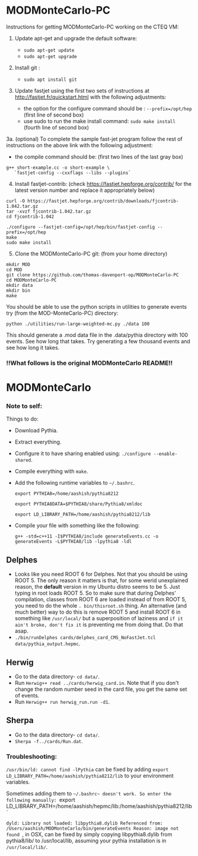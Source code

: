 # MODMonteCarlo-PC

Instructions for getting MODMonteCarlo-PC working on the CTEQ VM:

1. Update apt-get and upgrade the default software:
   - `sudo apt-get update`
   - `sudo apt-get upgrade`	

2. Install git :
   - `sudo apt install git`

3. Update fastjet using the first two sets of instructions at http://fastjet.fr/quickstart.html with the following adjustments:
   - the option for the configure command should be : `--prefix=/opt/hep` (first line of second box) 
   - use sudo to run the make install command: `sudo make install` (fourth line of second box)
   
3a. (optional) To complete the sample fast-jet program follow the rest of instructions on the above link with the following adjustment:
   - the compile command should be: (first two lines of the last gray box)
   ```
   g++ short-example.cc -o short-example \
      `fastjet-config --cxxflags --libs --plugins`
   ```
   
4. Install fastjet-contrib: 
    (check https://fastjet.hepforge.org/contrib/ for the latest version number and replace it appropriately below)
```
curl -O https://fastjet.hepforge.org/contrib/downloads/fjcontrib-1.042.tar.gz
tar -xvzf fjcontrib-1.042.tar.gz
cd fjcontrib-1.042

./configure --fastjet-config=/opt/hep/bin/fastjet-config --prefix=/opt/hep
make
sudo make install
```

5. Clone the MODMonteCarlo-PC git: (from your home directory)
```
mkdir MOD
cd MOD
git clone https://github.com/thomas-davenport-op/MODMonteCarlo-PC
cd MODMonteCarlo-PC
mkdir data
mkdir bin
make
```

You should be able to use the python scripts in utilities to generate events
try (from the MOD-MonteCarlo-PC) directory:

`python ./utilities/run-large-weighted-mc.py ./data 100`

This should generate a .mod data file in the .data/pythia directory with 100 events. See how long that takes. Try generating a few thousand events and see how long it takes.





### !!What follows is the original MODMonteCarlo README!!
# MODMonteCarlo




### Note to self:

Things to do:

- Download Pythia.
- Extract everything.
- Configure it to have sharing enabled using: `./configure --enable-shared`.
- Compile everything with `make`.
- Add the following runtime variables to `~/.bashrc`.
  
  `export PYTHIA8=/home/aashish/pythia8212`

  `export PYTHIA8DATA=$PYTHIA8/share/Pythia8/xmldoc`
  
  `export LD_LIBRARY_PATH=/home/aashish/pythia8212/lib`

- Compile your file with something like the following:

  `g++ -std=c++11 -I$PYTHIA8/include generateEvents.cc -o generateEvents -L$PYTHIA8/lib -lpythia8 -ldl`


## Delphes
- Looks like you need ROOT 6 for Delphes. Not that you should be using ROOT 5. The only reason it matters is that, for some werid unexplained reason, the **default** version in my Ubuntu distro seems to be 5. Just typing in root loads ROOT 5. So to make sure that during Delphes' compilation, classes from ROOT 6 are loaded instead of from ROOT 5, you need to do the whole `. bin/thisroot.sh` thing. An alternative (and much better) way to do this is remove ROOT 5 and install ROOT 6 in something like `/usr/local/` but a superposition of laziness and `if it ain't broke, don't fix it` is preventing me from doing that. Do that asap.
- `./bin/runDelphes cards/delphes_card_CMS_NoFastJet.tcl  data/pythia_output.hepmc`.

## Herwig
- Go to the data directory- `cd data/`.
- Run `Herwig++ read ../cards/herwig_card.in`. Note that if you don't change the random number seed in the card file, you get the same set of events.
- Run `Herwig++ run herwig_run.run -d1`.

## Sherpa
- Go to the data directory- `cd data/`.
- `Sherpa -f../cards/Run.dat`.


### Troubleshooting:
  `/usr/bin/ld: cannot find -lPythia` can be fixed by adding `export LD_LIBRARY_PATH=/home/aashish/pythia8212/lib` to your environment variables.

  Sometimes adding them to `~/.bashrc~ doesn't work. So enter the following manually:
  `export LD_LIBRARY_PATH=/home/aashish/hepmc/lib:/home/aashish/pythia8212/lib`

  `dyld: Library not loaded: libpythia8.dylib
  Referenced from: /Users/aashish/MODMonteCarlo/bin/generateEvents
  Reason: image not found
	`, in OSX, can be fixed by simply copying libpythia8.dylib from pythia8/lib/ to /usr/local/lib, assuming your pythia installation is in `/usr/local/lib/`.

